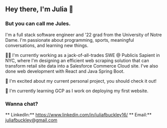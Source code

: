 ## Hey there, I'm Julia :wave:

<!--
**juliafbuckley/juliafbuckley** is a ✨ _special_ ✨ repository because its `README.md` (this file) appears on your GitHub profile.

Here are some ideas to get you started:

- 🔭 I’m currently working on ...
- 🌱 I’m currently learning ...
- 👯 I’m looking to collaborate on ...
- 🤔 I’m looking for help with ...
- 💬 Ask me about ...
- 📫 How to reach me: ...
- 😄 Pronouns: ...
- ⚡ Fun fact: ...
-->

### But you can call me Jules.
I'm a full stack software engineer and '22 grad from the University of Notre Dame. I'm passionate about programming, sports, meaningful conversations, and learning new things. 

:woman_technologist: I'm currently working as a jack-of-all-trades SWE @ Publicis Sapient in NYC, where I'm designing an efficient web scraping solution that can transform retail site data into a Salesforce Commerce Cloud site. I've also done web development with React and Java Spring Boot.

:school: I'm excited about my current personal project, you should check it out!

🌱 I'm currently learning GCP as I work on deploying my first website.

### Wanna chat?
** LinkedIn:** https://www.linkedin.com/in/juliafbuckley16/
** Email:** juliafbuckley@gmail.com
